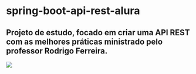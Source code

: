# spring-boot-api-rest-alura
## Projeto de estudo, focado em criar uma API REST com as melhores práticas ministrado pelo professor Rodrigo Ferreira.
<img src="https://img.shields.io/static/v1?label=Spring&message=Study&color=6DB33F&style=for-the-badge&logo=SpringBoot">


